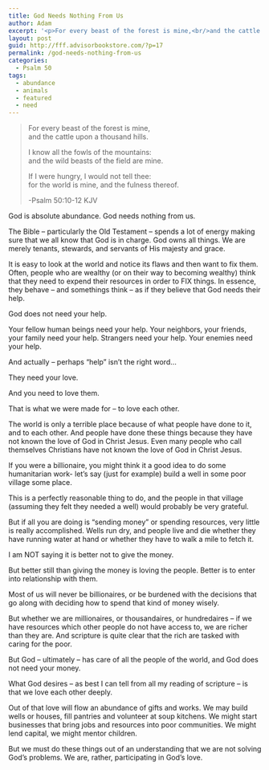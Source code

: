 ```yaml
---
title: God Needs Nothing From Us
author: Adam
excerpt: '<p>For every beast of the forest is mine,<br/>and the cattle upon a thousand hills.</p><p>I know all the fowls of the mountains: <br/>and the wild beasts of the field are mine.</p><p>If I were hungry, I would not tell thee: <br/>for the world is mine, and the fulness thereof.</p><p>-Psalm 50:10-12</p>'
layout: post
guid: http://fff.advisorbookstore.com/?p=17
permalink: /god-needs-nothing-from-us
categories:
  - Psalm 50
tags:
  - abundance
  - animals
  - featured
  - need
---
```

> For every beast of the forest is mine,  
> and the cattle upon a thousand hills.
> 
> I know all the fowls of the mountains:   
> and the wild beasts of the field are mine.
> 
> If I were hungry, I would not tell thee:   
> for the world is mine, and the fulness thereof.
> 
> -Psalm 50:10-12 KJV 

God is absolute abundance. God needs nothing from us.

The Bible &#8211; particularly the Old Testament &#8211; spends a lot of energy making sure that we all know that God is in charge. God owns all things. We are merely tenants, stewards, and servants of His majesty and grace.

It is easy to look at the world and notice its flaws and then want to fix them. Often, people who are wealthy (or on their way to becoming wealthy) think that they need to expend their resources in order to FIX things. In essence, they behave &#8211; and somethings think &#8211; as if they believe that God needs their help.

God does not need your help.

Your fellow human beings need your help. Your neighbors, your friends, your family need your help. Strangers need your help. Your enemies need your help.

And actually &#8211; perhaps &ldquo;help&rdquo; isn&rsquo;t the right word…

They need your love.

And you need to love them.

That is what we were made for &#8211; to love each other.

The world is only a terrible place because of what people have done to it, and to each other. And people have done these things because they have not known the love of God in Christ Jesus. Even many people who call themselves Christians have not known the love of God in Christ Jesus.

If you were a billionaire, you might think it a good idea to do some humanitarian work- let&rsquo;s say (just for example) build a well in some poor village some place.

This is a perfectly reasonable thing to do, and the people in that village (assuming they felt they needed a well) would probably be very grateful.

But if all you are doing is &ldquo;sending money&rdquo; or spending resources, very little is really accomplished. Wells run dry, and people live and die whether they have running water at hand or whether they have to walk a mile to fetch it.

I am NOT saying it is better not to give the money.

But better still than giving the money is loving the people. Better is to enter into relationship with them.

Most of us will never be billionaires, or be burdened with the decisions that go along with deciding how to spend that kind of money wisely.

But whether we are millionaires, or thousandaires, or hundredaires &#8211; if we have resources which other people do not have access to, we are richer than they are. And scripture is quite clear that the rich are tasked with caring for the poor.

But God &#8211; ultimately &#8211; has care of all the people of the world, and God does not need your money.

What God desires &#8211; as best I can tell from all my reading of scripture &#8211; is that we love each other deeply.

Out of that love will flow an abundance of gifts and works. We may build wells or houses, fill pantries and volunteer at soup kitchens. We might start businesses that bring jobs and resources into poor communities. We might lend capital, we might mentor children.

But we must do these things out of an understanding that we are not solving God&rsquo;s problems. We are, rather, participating in God&rsquo;s love.
